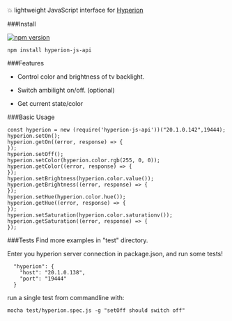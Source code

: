 :collision: lightweight JavaScript interface for [Hyperion](https://github.com/hyperion-project/hyperion)

###Install

[![npm version](https://badge.fury.io/js/hyperion-js-api.svg)](https://badge.fury.io/js/hyperion-js-api)

```
npm install hyperion-js-api
```

###Features

- Control color and brightness of tv backlight.

- Switch ambilight on/off. (optional)

- Get current state/color

###Basic Usage

```
const hyperion = new (require('hyperion-js-api'))("20.1.0.142",19444);
hyperion.setOn();
hyperion.getOn((error, response) => {
});
hyperion.setOff();
hyperion.setColor(hyperion.color.rgb(255, 0, 0));
hyperion.getColor((error, response) => {
});
hyperion.setBrightness(hyperion.color.value());
hyperion.getBrightness((error, response) => {
});
hyperion.setHue(hyperion.color.hue());
hyperion.getHue((error, response) => {
});
hyperion.setSaturation(hyperion.color.saturationv());
hyperion.getSaturation((error, response) => {
});
```
###Tests
Find more examples in "test" directory.

Enter you hyperion server connection in package.json, and run some tests!
```
  "hyperion": {
    "host": "20.1.0.138",
    "port": "19444"
  }
```

run a single test from commandline with:
```
mocha test/hyperion.spec.js -g "setOff should switch off"
```